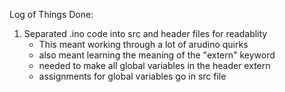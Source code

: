 Log of Things Done:

1. Separated .ino code into src and header files for readablity
	- This meant working through a lot of arudino quirks
	- also meant learning the meaning of the "extern" keyword
	- needed to make all global variables in the header extern
	- assignments for global variables go in src file
